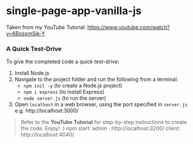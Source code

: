 # single-page-app-vanilla-js

Taken from my YouTube Tutorial:
https://www.youtube.com/watch?v=6BozpmSjk-Y

### A Quick Test-Drive

To give the completed code a quick test-drive:

1. Install Node.js
2. Navigate to the project folder and run the following from a terminal:
   - `npm init -y` (to create a Node.js project)
   - `npm i express` (to install Express)
   - `node server.js` (to run the server)
3. Open `localhost` in a web browser, using the port specified in `server.js` e.g. http://localhost:3000/

> Refer to the **YouTube Tutorial** for step-by-step instructions to create the code. Enjoy! :)
npm start: admin : http://localhost:3200/
>  client: http://localhost:4040/
